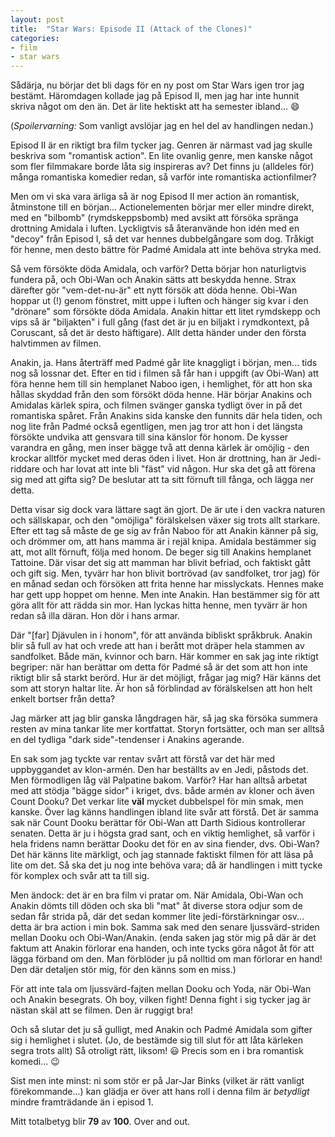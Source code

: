 ```yaml
---
layout: post
title:  "Star Wars: Episode II (Attack of the Clones)"
categories:
- film
- star wars
---
```


Sådärja, nu börjar det bli dags för en ny post om Star Wars igen tror jag bestämt. Häromdagen kollade jag på Episod II, men jag har inte hunnit skriva något om den än. Det är lite hektiskt att ha semester ibland... :smile:

(*Spoilervarning:* Som vanligt avslöjar jag en hel del av handlingen nedan.)

Episod II är en riktigt bra film tycker jag. Genren är närmast vad jag skulle beskriva som "romantisk action". En lite ovanlig genre, men kanske något som fler filmmakare borde låta sig inspireras av? Det finns ju (alldeles för) många romantiska komedier redan, så varför inte romantiska actionfilmer?

Men om vi ska vara ärliga så är nog Episod II mer action än romantisk, åtminstone till en början... Actionelementen börjar mer eller mindre direkt, med en "bilbomb" (rymdskeppsbomb) med avsikt att försöka spränga drottning Amidala i luften. Lyckligtvis så återanvände hon idén med en "decoy" från Episod I, så det var hennes dubbelgångare som dog. Tråkigt för henne, men desto bättre för Padmé Amidala att inte behöva stryka med.

Så vem försökte döda Amidala, och varför? Detta börjar hon naturligtvis fundera på, och Obi-Wan och Anakin sätts att beskydda henne. Strax därefter gör "vem-det-nu-är" ett nytt försök att döda henne. Obi-Wan hoppar ut (!) genom fönstret, mitt uppe i luften och hänger sig kvar i den "drönare" som försökte döda Amidala. Anakin hittar ett litet rymdskepp och vips så är "biljakten" i full gång (fast det är ju en biljakt i rymdkontext, på Coruscant, så det är desto häftigare). Allt detta händer under den första halvtimmen av filmen.

Anakin, ja. Hans återträff med Padmé går lite knaggligt i början, men... tids nog så lossnar det. Efter en tid i filmen så får han i uppgift (av Obi-Wan) att föra henne hem till sin hemplanet Naboo igen, i hemlighet, för att hon ska hållas skyddad från den som försökt döda henne. Här börjar Anakins och Amidalas kärlek spira, och filmen svänger ganska tydligt över in på det romantiska spåret. Från Anakins sida kanske den funnits där hela tiden, och nog lite från Padmé också egentligen, men jag tror att hon i det längsta försökte undvika att gensvara till sina känslor för honom. De kysser varandra en gång, men inser bägge två att denna kärlek är omöjlig - den krockar alltför mycket med deras öden i livet. Hon är drottning, han är Jedi-riddare och har lovat att inte bli "fäst" vid någon. Hur ska det gå att förena sig med att gifta sig? De beslutar att ta sitt förnuft till fånga, och lägga ner detta.

Detta visar sig dock vara lättare sagt än gjort. De är ute i den vackra naturen och sällskapar, och den "omöjliga" förälskelsen växer sig trots allt starkare. Efter ett tag så måste de ge sig av från Naboo för att Anakin känner på sig, och drömmer om, att hans mamma är i rejäl knipa. Amidala bestämmer sig att, mot allt förnuft, följa med honom. De beger sig till Anakins hemplanet Tattoine. Där visar det sig att mamman har blivit befriad, och faktiskt gått och gift sig. Men, tyvärr har hon blivit bortrövad (av sandfolket, tror jag) för en månad sedan och försöken att frita henne har misslyckats. Hennes make har gett upp hoppet om henne. Men inte Anakin. Han bestämmer sig för att göra allt för att rädda sin mor. Han lyckas hitta henne, men tyvärr är hon redan så illa däran. Hon dör i hans armar.

Där "[far] Djävulen in i honom", för att använda bibliskt språkbruk. Anakin blir så full av hat och vrede att han i berått mot dräper hela stammen av sandfolket. Både män, kvinnor och barn. Här kommer en sak jag inte riktigt begriper: när han berättar om detta för Padmé så är det som att hon inte riktigt blir så starkt berörd. Hur är det möjligt, frågar jag mig? Här känns det som att storyn haltar lite. Är hon så förblindad av förälskelsen att hon helt enkelt bortser från detta?

Jag märker att jag blir ganska långdragen här, så jag ska försöka summera resten av mina tankar lite mer kortfattat. Storyn fortsätter, och man ser alltså en del tydliga "dark side"-tendenser i Anakins agerande.

En sak som jag tyckte var rentav svårt att förstå var det här med uppbyggandet av klon-armén. Den har beställts av en Jedi, påstods det. Men förmodligen låg väl Palpatine bakom. Varför? Har han alltså arbetat med att stödja "bägge sidor" i kriget, dvs. både armén av kloner och även Count Dooku? Det verkar lite **väl** mycket dubbelspel för min smak, men kanske. Över lag känns handlingen ibland lite svår att förstå. Det är samma sak när Count Dooku berättar för Obi-Wan att Darth Sidious kontrollerar senaten. Detta är ju i högsta grad sant, och en viktig hemlighet, så varför i hela fridens namn berättar Dooku det för en av sina fiender, dvs. Obi-Wan? Det här känns lite märkligt, och jag stannade faktiskt filmen för att läsa på lite om det. Så ska det ju nog inte behöva vara; då är handlingen i mitt tycke för komplex och svår att ta till sig.

Men ändock: det är en bra film vi pratar om. När Amidala, Obi-Wan och Anakin dömts till döden och ska bli "mat" åt diverse stora odjur som de sedan får strida på, där det sedan kommer lite jedi-förstärkningar osv... detta är bra action i min bok. Samma sak med den senare ljussvärd-striden mellan Dooku och Obi-Wan/Anakin. (enda saken jag stör mig på där är det faktum att Anakin förlorar ena handen, och inte tycks göra något åt för att lägga förband om den. Man förblöder ju på nolltid om man förlorar en hand! Den där detaljen stör mig, för den känns som en miss.)

För att inte tala om ljussvärd-fajten mellan Dooku och Yoda, när Obi-Wan och Anakin besegrats. Oh boy, vilken fight! Denna fight i sig tycker jag är nästan skäl att se filmen. Den är ruggigt bra!

Och så slutar det ju så gulligt, med Anakin och Padmé Amidala som gifter sig i hemlighet i slutet. (Jo, de bestämde sig till slut för att låta kärleken segra trots allt) Så otroligt rätt, liksom! :smiley: Precis som en i bra romantisk komedi... :wink:

Sist men inte minst: ni som stör er på Jar-Jar Binks (vilket är rätt vanligt förekommande...) kan glädja er över att hans roll i denna film är *betydligt* mindre framträdande än i episod 1.

Mitt totalbetyg blir **79** av **100**. Over and out.
